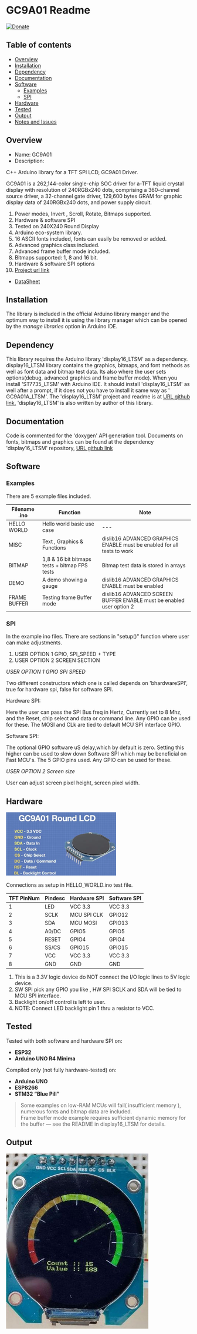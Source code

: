 # GC9A01 Readme

[![Donate](https://img.shields.io/badge/Donate-PayPal-green.svg)](https://www.paypal.com/paypalme/whitelight976)

## Table of contents

* [Overview](#overview)
* [Installation](#installation)
* [Dependency](#dependency)
* [Documentation](#documentation)
* [Software](#software)
	* [Examples](#examples)
	* [SPI](#spi)
* [Hardware](#hardware)
* [Tested](#tested)
* [Output](#output)
* [Notes and Issues](#notes-and-issues)

## Overview

* Name: GC9A01
* Description:

C++ Arduino library for a TFT SPI LCD, GC9A01 Driver.

GC9A01 is a 262,144-color single-chip SOC driver for a-TFT liquid crystal display with resolution of
240RGBx240 dots, comprising a 360-channel source driver, a 32-channel gate driver, 129,600 bytes
GRAM for graphic display data of 240RGBx240 dots, and power supply circuit.

1. Power modes, Invert , Scroll, Rotate, Bitmaps supported.
2. Hardware & software SPI
3. Tested on 240X240 Round Display
4. Arduino eco-system library.
5. 16 ASCII fonts included, fonts can easily be removed or added.
6. Advanced graphics class included.
7. Advanced frame buffer mode included.
8. Bitmaps supported: 1, 8 and 16 bit.
9. Hardware & software SPI options
10. [Project url link](https://github.com/gavinlyonsrepo/GC9A01_LTSM)

* [DataSheet](https://buydisplay.com/download/ic/GC9A01A.pdf)

## Installation

The library is included in the official Arduino library manger and the optimum way to install it is using the library manager which can be opened by the *manage libraries* option in Arduino IDE. 

## Dependency

This library requires the Arduino library 'display16_LTSM' as a dependency. display16_LTSM library contains
the graphics, bitmaps, and font methods as well as font data and bitmap test data. Its also 
where the user sets options(debug, advanced graphics and frame buffer mode).
When you install 'ST7735_LTSM' with Arduino IDE. It should install 'display16_LTSM' as well after 
a prompt, if it does not you have to install it same way as ' GC9A01A_LTSM'.
The 'display16_LTSM' project and readme is at [URL github link.](https://github.com/gavinlyonsrepo/display16_LTSM)
'display16_LTSM' is also written by author of this library. 

## Documentation

Code is commented for the 'doxygen' API generation tool.
Documents on fonts, bitmaps and graphics can be found at 
the dependency 'display16_LTSM' repository, [URL github link](https://github.com/gavinlyonsrepo/display16_LTSM)

## Software

### Examples

There are 5 example files included.

| Filename .ino | Function  | Note |
| --- | --- | --- |
| HELLO WORLD | Hello world basic use case | --- |
| MISC| Text , Graphics & Functions | dislib16 ADVANCED GRAPHICS ENABLE must be enabled for all tests to work|
| BITMAP| 1,8 & 16 bit bitmaps tests + bitmap FPS tests| Bitmap test data is stored in arrays |
| DEMO| A demo showing a gauge | dislib16 ADVANCED GRAPHICS ENABLE must be enabled |
| FRAME BUFFER | Testing frame Buffer mode | dislib16 ADVANCED SCREEN BUFFER ENABLE must be enabled user option 2 |

### SPI

In the example ino files. There are sections in "setup()" function
where user can make adjustments.

1. USER OPTION 1 GPIO, SPI_SPEED + TYPE
2. USER OPTION 2 SCREEN SECTION


*USER OPTION 1 GPIO SPI SPEED*

Two different constructors which one is called depends on 'bhardwareSPI', 
true for hardware spi, false for software SPI.

Hardware SPI:

Here the user can pass the SPI Bus freq in Hertz, Currently set to 8 Mhz,
and the Reset, chip select and data or command line. Any GPIO can be used for these.
The MOSI and CLk are tied to default MCU SPI interface GPIO.

Software SPI:

The optional GPIO software uS delay,which by default is zero.
Setting this higher can be used to slow down Software SPI
which may be beneficial on Fast MCU's.
The 5 GPIO pins used. Any GPIO can be used for these.

*USER OPTION 2 Screen size*

User can adjust screen pixel height, screen pixel width.


## Hardware

[![pic ](https://github.com/gavinlyonsrepo/displaylib_16bit_PICO/blob/main/extra/image/gc1.png)](https://github.com/gavinlyonsrepo/displaylib_16bit_PICO/blob/main/extra/image/gc1.png)

Connections as setup in HELLO_WORLD.ino  test file.

| TFT PinNum | Pindesc | Hardware SPI | Software SPI |
| --- | --- | --- | --- |
| 1 | LED | VCC 3.3 | VCC 3.3|
| 2 | SCLK | MCU SPI CLK | GPIO12 |
| 3 | SDA | MCU MOSI | GPIO13 |
| 4 | A0/DC | GPIO5 | GPIO5 |
| 5 | RESET | GPIO4 | GPIO4 |
| 6 | SS/CS | GPIO15 | GPIO15 |
| 7 | VCC | VCC 3.3 | VCC 3.3|
| 8 | GND | GND | GND |


1. This is a 3.3V logic device do NOT connect the I/O logic lines to 5V logic device.
2. SW SPI pick any GPIO you like , HW SPI SCLK and SDA will be tied to MCU SPI interface.
3. Backlight on/off control is left to user.
4. NOTE: Connect LED backlight pin 1 thru a resistor to VCC.

## Tested

Tested with both software and hardware SPI on:

- **ESP32**
- **Arduino UNO R4 Minima**  
 
Compiled only (not fully hardware-tested) on:

- **Arduino UNO**
- **ESP8266**
- **STM32 “Blue Pill”**

> Some examples on low-RAM MCUs will fail( insufficient memory ), numerous fonts and bitmap data are included.  
> Frame buffer mode example requires sufficient dynamic memory for the buffer — see the README in display16_LTSM for details.


## Output

[![ Demo pic ](https://github.com/gavinlyonsrepo/displaylib_16bit_PICO/blob/main/extra/image/gc2.jpg)](https://github.com/gavinlyonsrepo/displaylib_16bit_PICO/blob/main/extra/image/gc2.jpg)
